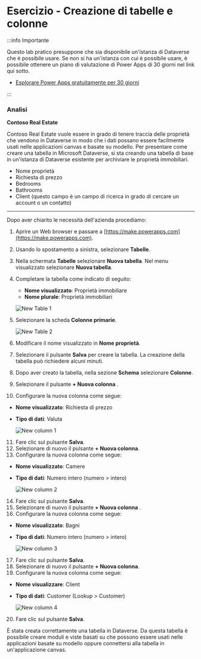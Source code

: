 # Esercizio - Creazione di tabelle e colonne

:::info Importante

Questo lab pratico presuppone che sia disponibile un'istanza di Dataverse che è possibile usare. Se non si ha un'istanza con cui è possibile usare, è possibile ottenere un piano di valutazione di Power Apps di 30 giorni nel link qui sotto.

* [Esplorare Power Apps gratuitamente per 30 giorni](https://learn.microsoft.com/it-it/power-apps/maker/signup-for-powerapps)

:::

### Analisi
**Contoso Real Estate**

Contoso Real Estate vuole essere in grado di tenere traccia delle proprietà che vendono in Dataverse in modo che i dati possano essere facilmente usati nelle applicazioni canvas e basate su modello. Per presentare come creare una tabella in Microsoft Dataverse, si sta creando una tabella di base in un'istanza di Dataverse esistente per archiviare le proprietà immobiliari.

* Nome proprietà
* Richiesta di prezzo
* Bedrooms
* Bathrooms
* Client (questo campo è un campo di ricerca in grado di cercare un account o un contatto)

***

Dopo aver chiarito le necessità dell'azienda procediamo:

1. Aprire un Web browser e passare a [https://make.powerapps.com](https://make.powerapps.com).
2. Usando lo spostamento a sinistra, selezionare **Tabelle**.
3. Nella schermata **Tabelle** selezionare **Nuova tabella**. Nel menu visualizzato selezionare **Nuova tabella**.
4. Completare la tabella come indicato di seguito:
   * **Nome visualizzato**: Proprietà immobiliare
   * **Nome plurale**: Proprietà immobiliari

   ![New Table 1](/img/power-platform/exc-fundamentals/new-table-1.png)

5. Selezionare la scheda **Colonne primarie**.

   ![New Table 2](/img/power-platform/exc-fundamentals/new-table-2.png)

6. Modificare il nome visualizzato in **Nome proprietà**.
7. Selezionare il pulsante **Salva** per creare la tabella. La creazione della tabella può richiedere alcuni minuti.
8. Dopo aver creato la tabella, nella sezione **Schema** selezionare **Colonne**.
9. Selezionare il pulsante **+ Nuova colonna** .
10. Configurare la nuova colonna come segue:
* **Nome visualizzato**: Richiesta di prezzo
* **Tipo di dati**: Valuta

   ![New column 1](/img/power-platform/exc-fundamentals/new-column-1.png)

11. Fare clic sul pulsante **Salva**.
12. Selezionare di nuovo il pulsante **+ Nuova colonna**.
13. Configurare la nuova colonna come segue:
* **Nome visualizzato**: Camere
* **Tipo di dati**: Numero intero (numero > intero)

   ![New column 2](/img/power-platform/exc-fundamentals/new-column-2.png)

14. Fare clic sul pulsante **Salva**.
15. Selezionare di nuovo il pulsante **+ Nuova colonna** .
16. Configurare la nuova colonna come segue:
* **Nome visualizzato**: Bagni
* **Tipo di dati**: Numero intero (numero > intero)

   ![New column 3](/img/power-platform/exc-fundamentals/new-column-3.png)

17. Fare clic sul pulsante **Salva**.
18. Selezionare di nuovo il pulsante **+ Nuova colonna**.
19. Configurare la nuova colonna come segue:
* **Nome visualizzare**: Client
* **Tipo di dati**: Customer (Lookup > Customer)

   ![New column 4](/img/power-platform/exc-fundamentals/new-column-4.png)

20. Fare clic sul pulsante **Salva**.

È stata creata correttamente una tabella in Dataverse. Da questa tabella è possibile creare moduli e viste basati su che possono essere usati nelle applicazioni basate su modello oppure connettersi alla tabella in un'applicazione canvas.
